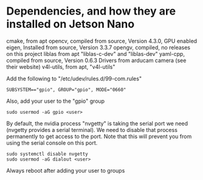 # Dependencies, and how they are installed on Jetson Nano

cmake, from apt
opencv, compiled from source, Version 4.3.0, GPU enabled
eigen, Installed from source, Version 3.3.7
opengv, compiled, no releases on this project
liblas from apt "liblas-c-dev" and "liblas-dev"
yaml-cpp, compiled from source, Version 0.6.3
Drivers from arducam camera (see their website)
v4l-utils, from apt, "v4l-utils"


Add the following to "/etc/udev/rules.d/99-com.rules"

```
SUBSYSTEM=="gpio", GROUP="gpio", MODE="0660"
```

Also, add your user to the "gpio" group

```
sudo usermod -aG gpio <user>
```

By default, the nvidia process "nvgetty" is taking the serial port we need (nvgetty provides a serial terminal). We need to disable that process permanently to get access to the port. Note that this will prevent you from using the serial console on this port.

```
sudo systemctl disable nvgetty
sudo usermod -aG dialout <user>
```

Always reboot after adding your user to groups

